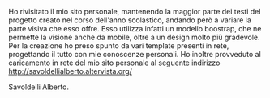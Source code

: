 Ho rivisitato il mio sito personale, mantenendo la maggior parte dei testi del progetto 
creato nel corso dell'anno scolastico, andando però a variare la parte visiva che esso offre. Esso utilizza infatti un modello boostrap,
che ne permette la visione anche da mobile, oltre a un design molto più gradevole.
Per la creazione ho preso spunto da vari template presenti in rete, progettando il tutto con mie conoscenze personali.
Ho inoltre provveduto al caricamento in rete del mio sito personale al seguente indirizzo http://savoldellialberto.altervista.org/

Savoldelli Alberto.

